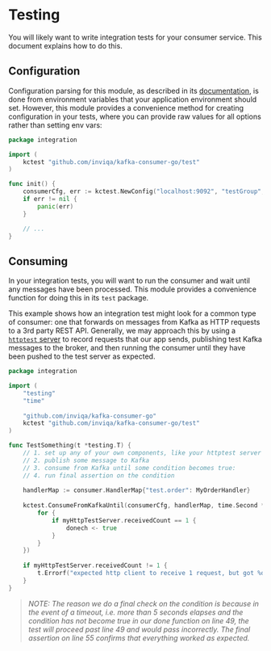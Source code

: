 # Testing

You will likely want to write integration tests for your consumer service. This document explains how to do this.

## Configuration

Configuration parsing for this module, as described in its [documentation](/tools/docs/configuration.md), is done from environment variables that your application environment should set. However, this module provides a convenience method for creating configuration in your tests, where you can provide raw values for all options rather than setting env vars:

```go
package integration

import (
	kctest "github.com/inviqa/kafka-consumer-go/test"
)

func init() {
	consumerCfg, err := kctest.NewConfig("localhost:9092", "testGroup", "test.order,test.payment", "1,2")
	if err != nil {
		panic(err)
	}

	// ...
}
```

## Consuming

In your integration tests, you will want to run the consumer and wait until any messages have been processed. This module provides a convenience function for doing this in its `test` package.

This example shows how an integration test might look for a common type of consumer: one that forwards on messages from Kafka as HTTP requests to a 3rd party REST API. Generally, we may approach this by using a [`httptest` server](https://pkg.go.dev/net/http/httptest#example-Server) to record requests that our app sends, publishing test Kafka messages to the broker, and then running the consumer until they have been pushed to the test server as expected.

```go
package integration

import (
	"testing"
	"time"
	
	"github.com/inviqa/kafka-consumer-go"
	kctest "github.com/inviqa/kafka-consumer-go/test"
)

func TestSomething(t *testing.T) {
	// 1. set up any of your own components, like your httptest server to mock your 3rd party API
	// 2. publish some message to Kafka
	// 3. consume from Kafka until some condition becomes true:
	// 4. run final assertion on the condition
	
	handlerMap := consumer.HandlerMap{"test.order": MyOrderHandler} 
	
	kctest.ConsumeFromKafkaUntil(consumerCfg, handlerMap, time.Second * 5, func(donech chan<- bool) {
		for {
			if myHttpTestServer.receivedCount == 1 {
				donech <- true
			}
		}
	})
	
	if myHttpTestServer.receivedCount != 1 {
		t.Errorf("expected http client to receive 1 request, but got %d instead", myHttpTestServer.receivedCount)
	}
}
```

>_NOTE: The reason we do a final check on the condition is because in the event of a timeout, i.e. more than 5 seconds elapses and the condition has not become true in our done function on line 49, the test will proceed past line 49 and would pass incorrectly. The final assertion on line 55 confirms that everything worked as expected._